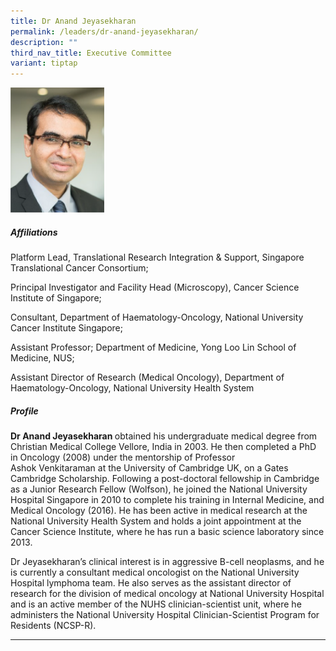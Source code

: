 ```yaml
---
title: Dr Anand Jeyasekharan
permalink: /leaders/dr-anand-jeyasekharan/
description: ""
third_nav_title: Executive Committee
variant: tiptap
---
```

<div class="isomer-image-wrapper">
<img style="width:150px" height="auto" width="100%" src="/images/Leaders/anand-jeyasekharan.png">
</div>
<h5>Affiliations</h5>
<p>Platform Lead, Translational Research Integration &amp; Support, Singapore
Translational Cancer Consortium;&nbsp;</p>
<p>Principal Investigator and Facility Head (Microscopy), Cancer Science
Institute of Singapore;&nbsp;</p>
<p>Consultant, Department of Haematology-Oncology, National University Cancer
Institute Singapore;&nbsp;</p>
<p>Assistant Professor; Department of Medicine, Yong Loo Lin School of Medicine,
NUS;&nbsp;</p>
<p>Assistant Director of Research (Medical Oncology), Department of Haematology-Oncology,
National University Health System&nbsp;</p>
<h5>Profile</h5>
<p><strong>Dr Anand Jeyasekharan&nbsp;</strong>obtained his undergraduate
medical degree from Christian Medical College Vellore, India in 2003. He
then completed a PhD in Oncology (2008) under the mentorship of Professor
Ashok&nbsp;Venkitaraman&nbsp;at the University of Cambridge UK, on a Gates
Cambridge Scholarship. Following a post-doctoral fellowship in Cambridge
as a Junior Research Fellow (Wolfson), he joined the National University
Hospital Singapore in 2010 to complete his training in Internal Medicine,
and Medical Oncology (2016). He has been active in medical research at
the National University Health&nbsp;System and&nbsp;holds a joint appointment
at the Cancer Science Institute, where he has run a basic science laboratory
since 2013.&nbsp;</p>
<p>Dr&nbsp;Jeyasekharan’s&nbsp;clinical interest is in aggressive B-cell
neoplasms, and he is currently a consultant medical oncologist on the National
University Hospital lymphoma team. He also serves as the assistant director
of research for the division of medical oncology at National University&nbsp;Hospital
and&nbsp;is an active member of the NUHS clinician-scientist unit, where
he administers the National University Hospital Clinician-Scientist Program
for Residents (NCSP-R).&nbsp;</p>
<hr>
<p></p>